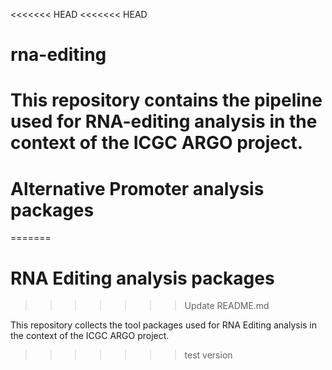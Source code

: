 <<<<<<< HEAD
<<<<<<< HEAD
# rna-editing
This repository contains the pipeline used for RNA-editing analysis in the context of the ICGC ARGO project.
=======
# Alternative Promoter analysis packages
=======
# RNA Editing analysis packages
>>>>>>> Update README.md

This repository collects the tool packages used for RNA Editing analysis in the context of the ICGC ARGO project. 
>>>>>>> test version
